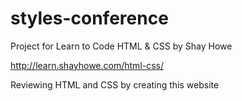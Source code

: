 # styles-conference
Project for Learn to Code HTML &amp; CSS by Shay Howe

http://learn.shayhowe.com/html-css/

Reviewing HTML and CSS by creating this website
